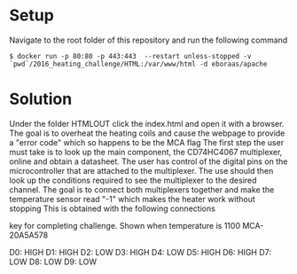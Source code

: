 Setup
=====

Navigate to the root folder of this repository and run the following command

    $ docker run -p 80:80 -p 443:443  --restart unless-stopped -v `pwd`/2016_heating_challenge/HTML:/var/www/html -d eboraas/apache

Solution
========

Under the folder HTMLOUT click the index.html and open it with a browser.
The goal is to overheat the heating coils and cause the webpage to provide a "error code" which so happens to be the MCA flag
The first step the user must take is to look up the main component, the CD74HC4067 multiplexer, online and obtain a datasheet.
The user has control of the digital pins on the microcontroller that are attached to the multiplexer.
The use should then look up the conditions required to see the multiplexer to the desired channel.
The goal is to connect both multiplexers together and make the temperature sensor read "-1" which makes the heater work without stopping
This is obtained with the following connections

key for completing challenge. Shown when temperature is 1100 MCA-20A5A578


D0: HIGH
D1: HIGH
D2: LOW
D3: HIGH
D4: LOW
D5: HIGH
D6: HIGH
D7: LOW
D8: LOW
D9: LOW